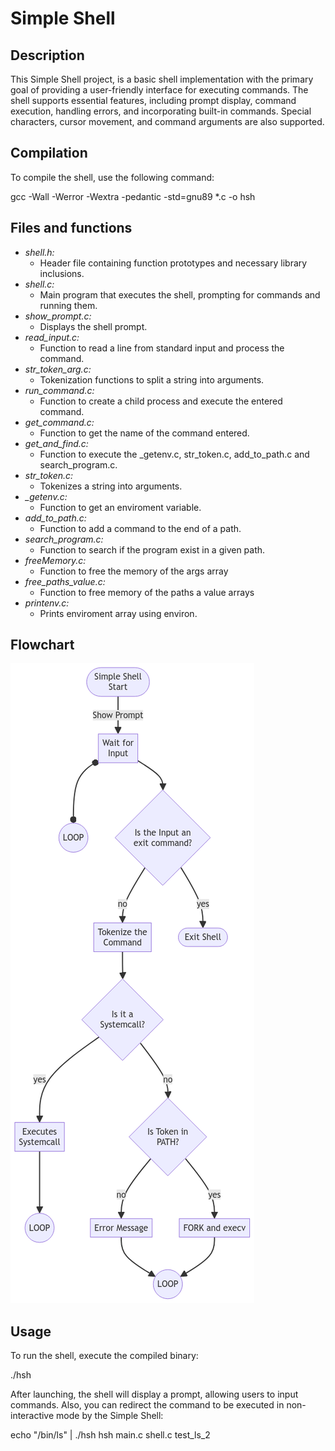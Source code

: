 <h1>Simple Shell</h1>
</div>

## Description

This Simple Shell project, is a basic shell implementation with the primary goal of providing a user-friendly interface for executing commands. The shell supports essential features, including prompt display, command execution, handling errors, and incorporating built-in commands. Special characters, cursor movement, and command arguments are also supported.

## Compilation

To compile the shell, use the following command:

gcc -Wall -Werror -Wextra -pedantic -std=gnu89 *.c -o hsh

## Files and functions

* *shell.h:*
	* Header file containing function prototypes and necessary library inclusions.
* *shell.c:*
	* Main program that executes the shell, prompting for commands and running them.
* *show_prompt.c:*
	* Displays the shell prompt.
* *read_input.c:*
	* Function to read a line from standard input and process the command.
* *str_token_arg.c:*
	* Tokenization functions to split a string into arguments.
* *run_command.c:*
	* Function to create a child process and execute the entered command.
* *get_command.c:*
  	* Function to get the name of the command entered.
* *get_and_find.c:*
	* Function to execute the _getenv.c, str_token.c, add_to_path.c and search_program.c. 
* *str_token.c:*
	* Tokenizes a string into arguments.
* *_getenv.c:*
	* Function to get an enviroment variable.
* *add_to_path.c:*
	* Function to add a command to the end of a path.
* *search_program.c:*
	* Function to search if the program exist in a given path.
* *freeMemory.c:*
	* Function to free the memory of the args array
* *free_paths_value.c:*
	* Function to free memory of the paths a value arrays
* *printenv.c:*
	* Prints enviroment array using environ.

## Flowchart
![flowchart_shell.png](https://github.com/alriffaud/holbertonschool-simple_shell/blob/edf3844bbd978d49525148b01175381169d7820b/flowchart_shell.png)

## Usage

To run the shell, execute the compiled binary:


./hsh

After launching, the shell will display a prompt, allowing users to input commands.
Also, you can redirect the command to be executed in non-interactive mode by the Simple Shell:


echo "/bin/ls" | ./hsh
hsh main.c shell.c test_ls_2


